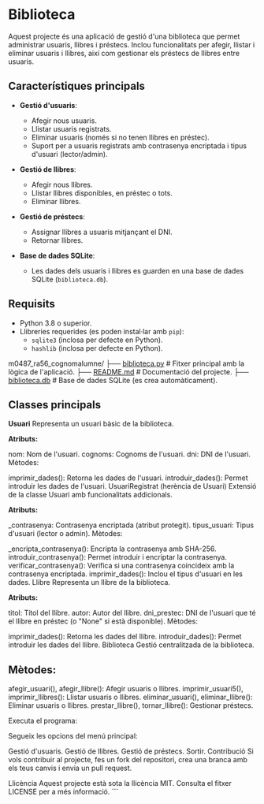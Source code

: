 # Biblioteca

Aquest projecte és una aplicació de gestió d'una biblioteca que permet administrar usuaris, llibres i préstecs. Inclou funcionalitats per afegir, llistar i eliminar usuaris i llibres, així com gestionar els préstecs de llibres entre usuaris.

## Característiques principals

- **Gestió d'usuaris**:
  - Afegir nous usuaris.
  - Llistar usuaris registrats.
  - Eliminar usuaris (només si no tenen llibres en préstec).
  - Suport per a usuaris registrats amb contrasenya encriptada i tipus d'usuari (lector/admin).

- **Gestió de llibres**:
  - Afegir nous llibres.
  - Llistar llibres disponibles, en préstec o tots.
  - Eliminar llibres.

- **Gestió de préstecs**:
  - Assignar llibres a usuaris mitjançant el DNI.
  - Retornar llibres.

- **Base de dades SQLite**:
  - Les dades dels usuaris i llibres es guarden en una base de dades SQLite (`biblioteca.db`).

## Requisits

- Python 3.8 o superior.
- Llibreries requerides (es poden instal·lar amb `pip`):
  - `sqlite3` (inclosa per defecte en Python).
  - `hashlib` (inclosa per defecte en Python).


m0487_ra56_cognomalumne/
├── [biblioteca.py](http://_vscodecontentref_/0)       # Fitxer principal amb la lògica de l'aplicació.
├── [README.md](http://_vscodecontentref_/1)           # Documentació del projecte.
├── [biblioteca.db](http://_vscodecontentref_/2)       # Base de dades SQLite (es crea automàticament).

## Classes principals
**Usuari**
Representa un usuari bàsic de la biblioteca.

**Atributs:**

nom: Nom de l'usuari.
cognoms: Cognoms de l'usuari.
dni: DNI de l'usuari.
Mètodes:

imprimir_dades(): Retorna les dades de l'usuari.
introduir_dades(): Permet introduir les dades de l'usuari.
UsuariRegistrat (herència de Usuari)
Extensió de la classe Usuari amb funcionalitats addicionals.

**Atributs:**

_contrasenya: Contrasenya encriptada (atribut protegit).
tipus_usuari: Tipus d'usuari (lector o admin).
Mètodes:

_encripta_contrasenya(): Encripta la contrasenya amb SHA-256.
introduir_contrasenya(): Permet introduir i encriptar la contrasenya.
verificar_contrasenya(): Verifica si una contrasenya coincideix amb la contrasenya encriptada.
imprimir_dades(): Inclou el tipus d'usuari en les dades.
Llibre
Representa un llibre de la biblioteca.

**Atributs:**

titol: Títol del llibre.
autor: Autor del llibre.
dni_prestec: DNI de l'usuari que té el llibre en préstec (o "None" si està disponible).
Mètodes:

imprimir_dades(): Retorna les dades del llibre.
introduir_dades(): Permet introduir les dades del llibre.
Biblioteca
Gestió centralitzada de la biblioteca.

## Mètodes:
afegir_usuari(), afegir_llibre(): Afegir usuaris o llibres.
imprimir_usuari5(), imprimir_llibres(): Llistar usuaris o llibres.
eliminar_usuari(), eliminar_llibre(): Eliminar usuaris o llibres.
prestar_llibre(), tornar_llibre(): Gestionar préstecs.

Executa el programa:

Segueix les opcions del menú principal:

Gestió d'usuaris.
Gestió de llibres.
Gestió de préstecs.
Sortir.
Contribució
Si vols contribuir al projecte, fes un fork del repositori, crea una branca amb els teus canvis i envia un pull request.

Llicència
Aquest projecte està sota la llicència MIT. Consulta el fitxer LICENSE per a més informació. ```